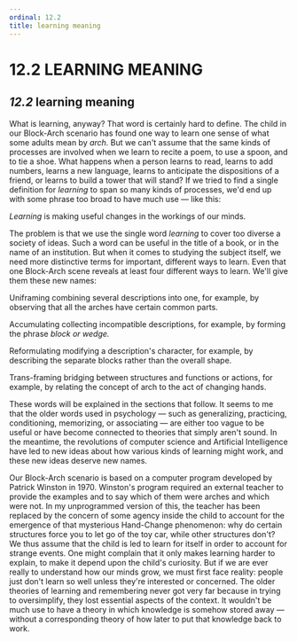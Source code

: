 ```yaml
---
ordinal: 12.2
title: learning meaning
---
```


# 12.2 LEARNING MEANING 

<h2><em>12.2</em> learning meaning</h2>
<p>What is learning, anyway? That word is certainly hard to define. The child in our Block-Arch scenario has found one way to learn one sense of what some adults mean by <em>arch.</em> But we can't assume that the same kinds of processes are involved when we learn to recite a poem, to use a spoon, and to tie a shoe. What happens when a person learns to read, learns to add numbers, learns a new language, learns to anticipate the dispositions of a friend, or learns to build a tower that will stand? If we tried to find a single definition for <em>learning</em> to span so many kinds of processes, we'd end up with some phrase too broad to have much use &mdash; like this:</p>
<p><em>Learning</em> is making useful changes in the workings of our minds.</p>
<p>The problem is that we use the single word <em>learning</em> to cover too diverse a society of ideas. Such a word can be useful in the title of a book, or in the name of an institution. But when it comes to studying the subject itself, we need more distinctive terms for important, different ways to learn. Even that one Block-Arch scene reveals at least four different ways to learn. We'll give them these new names:</p>
<p>Uniframing combining several descriptions into one, for example, by observing that all the arches have certain common parts.</p>
<p>Accumulating collecting incompatible descriptions, for example, by forming the phrase <em>block or wedge.</em></p>
<p>Reformulating modifying a description's character, for example, by describing the separate blocks rather than the overall shape.</p>
<p>Trans-framing bridging between structures and functions or actions, for example, by relating the concept of arch to the act of changing hands.</p>
<p>These words will be explained in the sections that follow. It seems to me that the older words used in psychology &mdash; such as generalizing, practicing, conditioning, memorizing, or associating &mdash; are either too vague to be useful or have become connected to theories that simply aren't sound. In the meantime, the revolutions of computer science and Artificial Intelligence have led to new ideas about how various kinds of learning might work, and these new ideas deserve new names.</p>
<p>Our Block-Arch scenario is based on a computer program developed by Patrick Winston in 1970. Winston's program required an external teacher to provide the examples and to say which of them were arches and which were not. In my unprogrammed version of this, the teacher has been replaced by the concern of some agency inside the child to account for the emergence of that mysterious Hand-Change phenomenon: why do certain structures force you to let go of the toy car, while other structures don't? We thus assume that the child is led to learn for itself in order to account for strange events. One might complain that it only makes learning harder to explain, to make it depend upon the child's curiosity. But if we are ever really to understand how our minds grow, we must first face reality: people just don't learn so well unless they're interested or concerned. The older theories of learning and remembering never got very far because in trying to oversimplify, they lost essential aspects of the context. It wouldn't be much use to have a theory in which knowledge is somehow stored away &mdash; without a corresponding theory of how later to put that knowledge back to work.</p>